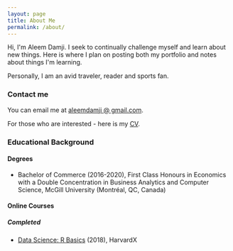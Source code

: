 ```yaml
---
layout: page
title: About Me
permalink: /about/
---
```


Hi, I'm Aleem Damji. I seek to continually challenge myself and learn about new things. Here is where I plan on posting both my portfolio and notes about things I'm learning. 

Personally, I am an avid traveler, reader and sports fan. 

### Contact me

You can email me at [aleemdamji @ gmail.com](mailto:aleemdamji+blogemails@gmail.com).

For those who are interested - here is my [CV](https://aleemdamji.github.io/pdfs/CV_Publish.pdf).

### Educational Background

#### Degrees 

* Bachelor of Commerce (2016-2020), First Class Honours in Economics with a Double Concentration in Business Analytics and Computer Science, McGill University (Montréal, QC, Canada)

#### Online Courses

##### Completed

* [Data Science: R Basics](https://courses.edx.org/courses/course-v1:HarvardX+PH125.1x+1T2018/course/) (2018), HarvardX


